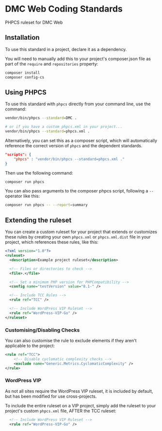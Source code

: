 
# DMC Web Coding Standards

PHPCS ruleset for DMC Web

## Installation

To use this standard in a project, declare it as a dependency.

You will need to manually add this to your project's composer.json file as part of the `require` and `repositories` property:

```bash
composer install
composer config-cs
```

## Using PHPCS

To use this standard with `phpcs` directly from your command line, use the command:

```bash
vendor/bin/phpcs --standard=DMC .

# or if you have a custom phpcs.xml in your project...
vendor/bin/phpcs --standard=phpcs.xml .
```

Alternatively, you can set this as a composer script, which will automatically reference the correct version of `phpcs` and the dependent standards.

```json
"scripts": {
    "phpcs" : "vendor/bin/phpcs --standard=phpcs.xml ."
}
```

Then use the following command:

```bash
composer run phpcs
```

You can also pass arguments to the composer phpcs script, following a `--` operator like this:

```bash
composer run phpcs -- --report=summary
```

## Extending the ruleset

You can create a custom ruleset for your project that extends or customizes these rules by creating your own `phpcs.xml` or `phpcs.xml.dist` file in your project, which references these rules, like this:

```xml
<?xml version="1.0"?>
<ruleset>
  <description>Example project ruleset</description>

  <!-- Files or directories to check -->
  <file>.</file>

  <!-- Set a minimum PHP version for PHPCompatibility -->
  <config name="testVersion" value="8.1-" />

  <!-- Include TCC Rules -->
  <rule ref="TCC" />

  <!-- Include WordPress VIP Ruleset -->
  <rule ref="WordPress-VIP-Go" />
</ruleset>
```

### Customising/Disabling Checks

You can also customise the rule to exclude elements if they aren't applicable to the project:

```xml
<rule ref="TCC">
	<!-- Disable cyclomatic complexity checks -->
	<exclude name="Generic.Metrics.CyclomaticComplexity" />
</rule>
```

### WordPress VIP

As not all sites require the WordPress VIP ruleset, it is included by default, but has been modified for use cross-projects.

To include the entire ruleset on a VIP project, simply add the ruleset to your project's custom `phpcs.xml` file, AFTER the TCC ruleset:

```xml
  <!-- Include WordPress VIP Ruleset -->
  <rule ref="WordPress-VIP-Go" />
```

